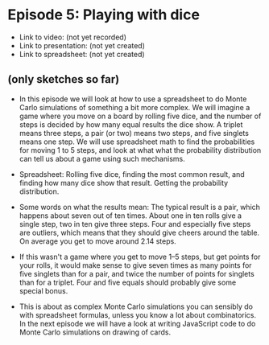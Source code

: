 # Episode 5: Playing with dice

* Link to video: (not yet recorded)
* Link to presentation: (not yet created)
* Link to spreadsheet: (not yet created)

## (only sketches so far)

* In this episode we will look at how to use a spreadsheet to do Monte Carlo simulations of something a bit more complex. We will imagine a game where you move on a board by rolling five dice, and the number of steps is decided by how many equal results the dice show. A triplet means three steps, a pair (or two) means two steps, and five singlets means one step. We will use spreadsheet math to find the probabilities for moving 1 to 5 steps, and look at what what the probability distribution can tell us about a game using such mechanisms.

* Spreadsheet: Rolling five dice, finding the most common result, and finding how many dice show that result. Getting the probability distribution.

* Some words on what the results mean: The typical result is a pair, which happens about seven out of ten times. About one in ten rolls give a single step, two in ten give three steps. Four and especially five steps are outliers, which means that they should give cheers around the table. On average you get to move around 2.14 steps.
* If this wasn't a game where you get to move 1–5 steps, but get points for your rolls, it would make sense to give seven times as many points for five singlets than for a pair, and twice the number of points for singlets than for a triplet. Four and five equals should probably give some special bonus.

* This is about as complex Monte Carlo simulations you can sensibly do with spreadsheet formulas, unless you know a lot about combinatorics. In the next episode we will have a look at writing JavaScript code to do Monte Carlo simulations on drawing of cards.

